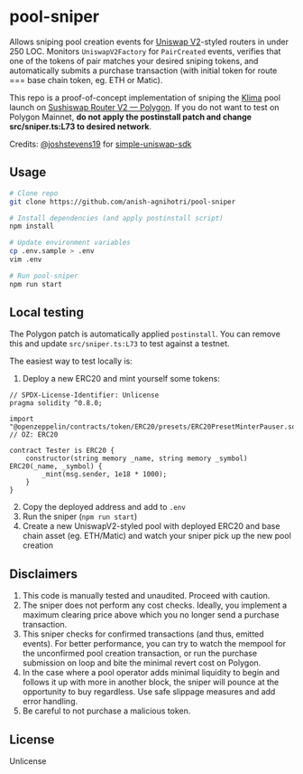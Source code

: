 # pool-sniper

Allows sniping pool creation events for [Uniswap V2](https://uniswap.org/blog/uniswap-v2/)-styled routers in under 250 LOC. Monitors `UniswapV2Factory` for `PairCreated` events, verifies that one of the tokens of pair matches your desired sniping tokens, and automatically submits a purchase transaction (with initial token for route === base chain token, eg. ETH or Matic).

This repo is a proof-of-concept implementation of sniping the [Klima](https://klimadao.finance/) pool launch on [Sushiswap Router V2 — Polygon](https://polygonscan.com/address/0x1b02da8cb0d097eb8d57a175b88c7d8b47997506). If you do not want to test on Polygon Mainnet, **do not apply the postinstall patch and change src/sniper.ts:L73 to desired network**.

Credits: [@joshstevens19](https://github.com/joshstevens19) for [simple-uniswap-sdk](https://github.com/uniswap-integration/simple-uniswap-sdk)

## Usage

```bash
# Clone repo
git clone https://github.com/anish-agnihotri/pool-sniper

# Install dependencies (and apply postinstall script)
npm install

# Update environment variables
cp .env.sample > .env
vim .env

# Run pool-sniper
npm run start
```

## Local testing

The Polygon patch is automatically applied `postinstall`. You can remove this and update `src/sniper.ts:L73` to test against a testnet.

The easiest way to test locally is:

1. Deploy a new ERC20 and mint yourself some tokens:

```solidity
// SPDX-License-Identifier: Unlicense
pragma solidity ^0.8.0;

import "@openzeppelin/contracts/token/ERC20/presets/ERC20PresetMinterPauser.sol"; // OZ: ERC20

contract Tester is ERC20 {
    constructor(string memory _name, string memory _symbol) ERC20(_name, _symbol) {
        _mint(msg.sender, 1e18 * 1000);
    }
}
```

2. Copy the deployed address and add to `.env`
3. Run the sniper (`npm run start`)
4. Create a new UniswapV2-styled pool with deployed ERC20 and base chain asset (eg. ETH/Matic) and watch your sniper pick up the new pool creation

## Disclaimers

1. This code is manually tested and unaudited. Proceed with caution.
2. The sniper does not perform any cost checks. Ideally, you implement a maximum clearing price above which you no longer send a purchase transaction.
3. This sniper checks for confirmed transactions (and thus, emitted events). For better performance, you can try to watch the mempool for the unconfirmed pool creation transaction, or run the purchase submission on loop and bite the minimal revert cost on Polygon.
4. In the case where a pool operator adds minimal liquidity to begin and follows it up with more in another block, the sniper will pounce at the opportunity to buy regardless. Use safe slippage measures and add error handling.
5. Be careful to not purchase a malicious token.

## License

Unlicense
